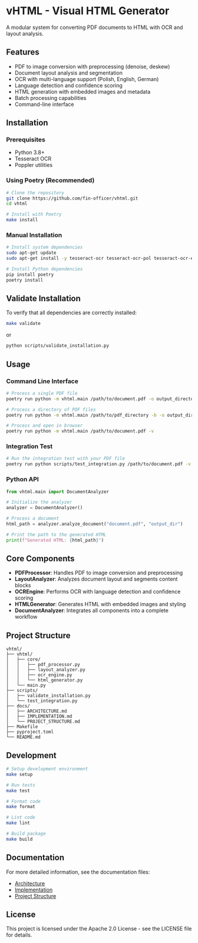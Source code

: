 # vHTML - Visual HTML Generator

A modular system for converting PDF documents to HTML with OCR and layout analysis.

## Features

- PDF to image conversion with preprocessing (denoise, deskew)
- Document layout analysis and segmentation
- OCR with multi-language support (Polish, English, German)
- Language detection and confidence scoring
- HTML generation with embedded images and metadata
- Batch processing capabilities
- Command-line interface

## Installation

### Prerequisites

- Python 3.8+
- Tesseract OCR
- Poppler utilities

### Using Poetry (Recommended)

```bash
# Clone the repository
git clone https://github.com/fin-officer/vhtml.git
cd vhtml

# Install with Poetry
make install
```

### Manual Installation

```bash
# Install system dependencies
sudo apt-get update
sudo apt-get install -y tesseract-ocr tesseract-ocr-pol tesseract-ocr-eng tesseract-ocr-deu poppler-utils

# Install Python dependencies
pip install poetry
poetry install
```

## Validate Installation

To verify that all dependencies are correctly installed:

```bash
make validate
```

or

```bash
python scripts/validate_installation.py
```

## Usage

### Command Line Interface

```bash
# Process a single PDF file
poetry run python -m vhtml.main /path/to/document.pdf -o output_directory

# Process a directory of PDF files
poetry run python -m vhtml.main /path/to/pdf_directory -b -o output_directory

# Process and open in browser
poetry run python -m vhtml.main /path/to/document.pdf -v
```

### Integration Test

```bash
# Run the integration test with your PDF file
poetry run python scripts/test_integration.py /path/to/document.pdf -v
```

### Python API

```python
from vhtml.main import DocumentAnalyzer

# Initialize the analyzer
analyzer = DocumentAnalyzer()

# Process a document
html_path = analyzer.analyze_document("document.pdf", "output_dir")

# Print the path to the generated HTML
print(f"Generated HTML: {html_path}")
```

## Core Components

- **PDFProcessor**: Handles PDF to image conversion and preprocessing
- **LayoutAnalyzer**: Analyzes document layout and segments content blocks
- **OCREngine**: Performs OCR with language detection and confidence scoring
- **HTMLGenerator**: Generates HTML with embedded images and styling
- **DocumentAnalyzer**: Integrates all components into a complete workflow

## Project Structure

```
vhtml/
├── vhtml/
│   ├── core/
│   │   ├── pdf_processor.py
│   │   ├── layout_analyzer.py
│   │   ├── ocr_engine.py
│   │   └── html_generator.py
│   └── main.py
├── scripts/
│   ├── validate_installation.py
│   └── test_integration.py
├── docs/
│   ├── ARCHITECTURE.md
│   ├── IMPLEMENTATION.md
│   └── PROJECT_STRUCTURE.md
├── Makefile
├── pyproject.toml
└── README.md
```

## Development

```bash
# Setup development environment
make setup

# Run tests
make test

# Format code
make format

# Lint code
make lint

# Build package
make build
```

## Documentation

For more detailed information, see the documentation files:

- [Architecture](docs/ARCHITECTURE.md)
- [Implementation](docs/IMPLEMENTATION.md)
- [Project Structure](docs/PROJECT_STRUCTURE.md)

## License

This project is licensed under the Apache 2.0 License - see the LICENSE file for details.
